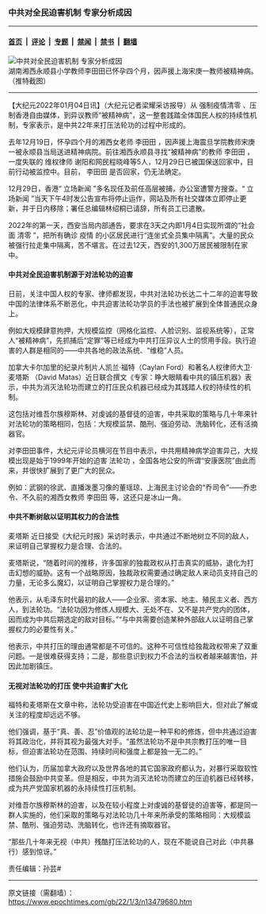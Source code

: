 ### 中共对全民迫害机制 专家分析成因

---

#### [首页](../../../..?n13479680) &nbsp;|&nbsp; [评论](../../../../../epoch-comment?n13479680) &nbsp;|&nbsp; [专题](../../../../../epoch-special?n13479680) &nbsp;|&nbsp; [禁闻](../../../../../epoch-news?n13479680) &nbsp;|&nbsp; [禁书](../../../../../books?n13479680) &nbsp;|&nbsp; [翻墙](https://github.com/gfw-breaker/nogfw/blob/master/README.md?n13479680)


<div><img alt="中共对全民迫害机制 专家分析成因" class="attachment-djy_600_400 size-djy_600_400 wp-post-image" src="https://i.epochtimes.com/assets/uploads/2021/12/id13455622-f150bbfa1211a4fe6d8f2891fcaf9d65-600x400.jpg"/>
<div class="caption">
 湖南湘西永顺县小学教师李田田已怀孕四个月，因声援上海宋庚一教师被精神病。（推特截图）
</div></div><hr/><div class="post_content" id="artbody" itemprop="articleBody">
 <!-- article content begin -->
 <p>
  【大纪元2022年01月04日讯】（大纪元记者梁耀采访报导）从
  <ok href="https://www.epochtimes.com/gb/tag/%E5%BC%BA%E5%88%B6%E7%96%AB%E6%83%85%E6%B8%85%E9%9B%B6.html">
   强制疫情清零
  </ok>
  、压制香港自由媒体，到异议教师“被精神病”，这一整套践踏全体国民人权的持续性机制，专家表示，是中共22年来打压法轮功的过程中形成的。
 </p>
 <p>
  去年12月19日，怀孕四个月的湘西女老师
  <ok href="https://www.epochtimes.com/gb/tag/%E6%9D%8E%E7%94%B0%E7%94%B0.html">
   李田田
  </ok>
  ，因声援上海震旦学院教师宋庚一被永顺县当局送进精神病院。前往湘西永顺县寻找“被精神病”的教师
  <ok href="https://www.epochtimes.com/gb/tag/%E6%9D%8E%E7%94%B0%E7%94%B0.html">
   李田田
  </ok>
  ，一度失联的
  <ok href="https://www.epochtimes.com/gb/tag/%E7%BB%B4%E6%9D%83%E5%BE%8B%E5%B8%88.html">
   维权律师
  </ok>
  谢阳和网民程晓峰等5人，12月29日已被国保送回家中，目前行动被监控中。目前，
  <ok href="https://www.epochtimes.com/gb/tag/%E6%9D%8E%E7%94%B0%E7%94%B0.html">
   李田田
  </ok>
  是否回家，仍无法确定。
 </p>
 <p>
  12月29日，香港“
  <ok href="https://www.epochtimes.com/gb/tag/%E7%AB%8B%E5%9C%BA%E6%96%B0%E9%97%BB.html">
   立场新闻
  </ok>
  ”多名现任及前任高层被捕，办公室遭警方搜查。“
  <ok href="https://www.epochtimes.com/gb/tag/%E7%AB%8B%E5%9C%BA%E6%96%B0%E9%97%BB.html">
   立场新闻
  </ok>
  ”当天下午4时发公告宣布将停止运作，网站及所有社交媒体立即停止更新，并于日内移除；署任总编辑林绍桐已请辞，所有员工已遣散。
 </p>
 <p>
  2022年的第一天，西安当局内部通告，要求在3天之内即1月4日实现所谓的“社会面
  <ok href="https://www.epochtimes.com/gb/tag/%E6%B8%85%E9%9B%B6.html">
   清零
  </ok>
  ”，把所有确诊
  <ok href="https://www.epochtimes.com/gb/tag/%E7%96%AB%E6%83%85.html">
   疫情
  </ok>
  的小区居民进行“连坐式全员集中隔离”。大量的民众被强行拉走集中隔离，苦不堪言。在过去12天，西安的1,300万居民被限制在家中。
 </p>
 <h4>
  中共对全民迫害机制源于对法轮功的迫害
 </h4>
 <p>
  日前，关注中国人权的专家、律师都发现，中共对法轮功长达二十二年的迫害导致中国的法律体系不断恶化，中共迫害法轮功学员的手法也被扩展到全体普通民众身上。
 </p>
 <p>
  例如大规模肆意拘押，大规模监控（网格化监控、人脸识别、监视系统等），正常人“被精神病”，先抓捕后“定罪”等已经成为中共打压异议人士的惯用手段。执行迫害的人群是相同的——中共各地的政法系统、“维稳”人员。
 </p>
 <p>
  加拿大卡尔加里的纪录片制片人凯兰‧福特（Caylan Ford）和著名人权律师大卫‧
  <ok href="https://www.epochtimes.com/gb/tag/%E9%BA%A6%E5%A1%94%E6%96%AF.html">
   麦塔斯
  </ok>
  （David Matas）近日联合撰文《专家：睁大眼睛看中共的镇压机器》表示，中共为消灭法轮功而建立的打压民众机器已经成为其践踏人权的持续性的机制。
 </p>
 <p>
  这包括对维吾尔族穆斯林、对虔诚的基督徒的迫害，中共采取的策略与几十年来针对法轮功的策略相同，包括：大规模监禁、酷刑、强迫劳动、洗脑转化，还有活摘器官。
 </p>
 <p>
  对李田田事件，大纪元评论员横河在节目中表示，中共用精神病学迫害异己，大规模出现是始于1999年开始的迫害
  <ok href="https://www.epochtimes.com/gb/tag/%E6%B3%95%E8%BD%AE%E5%8A%9F.html">
   法轮功
  </ok>
  ，全国各地公安的所谓“安康医院”由此而来，并很快扩展到了更广大的民众。
 </p>
 <p>
  例如：武钢的徐武、直播泼墨习像的董瑶琼、上海民主讨论会的“乔司令”——乔忠令、不久前的湘西女教师
  <ok href="https://www.epochtimes.com/gb/tag/%E6%9D%8E%E7%94%B0%E7%94%B0.html">
   李田田
  </ok>
  等，这还只是冰山一角。
 </p>
 <h4>
  中共不断树敌以证明其权力的合法性
 </h4>
 <p>
  <ok href="https://www.epochtimes.com/gb/tag/%E9%BA%A6%E5%A1%94%E6%96%AF.html">
   麦塔斯
  </ok>
  近日接受《大纪元时报》采访时表示，中共通过不断地树立不同的敌人，来证明自己掌握权力是合理、合法的。
 </p>
 <p>
  麦塔斯说，“随着时间的推移，许多国家的独裁政权从打击真实的威胁，退化为打击幻想的威胁。这有一个战略原因，独裁政权需要通过确定敌人来动员支持自己的力量，无论多么魔幻，以证明自己掌握权力是合理的。”
 </p>
 <p>
  他表示，从毛泽东时代最初的敌人——企业家、资本家、地主、殖民主义者、西方人，到法轮功。“法轮功因为修炼人规模大、无处不在、又不是共产党内的团体，因而成为中共后期选定的敌对目标。”“与中共需要创造某种外部敌人以证明自己掌握权力的必要性有关。”
 </p>
 <p>
  他表示，中共打压的理由通常都是不可信的。这种不可信性给独裁政权带来了双重问题。一是很难获得支持；二是，那些意识到权力不合法的当权者越来越害怕，并因此加剧镇压。
 </p>
 <h4>
  无视对法轮功的打压 使中共迫害扩大化
 </h4>
 <p>
  福特和麦塔斯在文章中称，法轮功受迫害在中国近代史上影响巨大，但对此了解或关注的程度却远远不够。
 </p>
 <p>
  他们强调，基于“真、善、忍”价值观的法轮功是一种平和的修炼，但中共通过迫害将其政治化，并将其视为最强大对手。“虽然法轮功不是中共宗教打压的唯一目标，但迫害法轮功在范围、持续时间和强度上都是独一无二的。”
 </p>
 <p>
  他们认为，历届加拿大政府以及世界各地的其它国家政府都认为，对暴行采取软性措施会鼓励中共变革。但是相反，中共为消灭法轮功而建立的压迫机器已经转移，成为共产党国家机器的永持续性打压机制。
 </p>
 <p>
  对维吾尔族穆斯林的迫害，以及在较小程度上对虔诚的基督徒的迫害等，都是同一群人实施的，他们采取的策略与对法轮功几十年来所承受的策略相同：大规模监禁、酷刑、强迫劳动、洗脑转化，也许还有摘取器官。
 </p>
 <p>
  “那些几十年来无视（中共）残酷打压法轮功的人，现在不能说自己对此（中共暴行）感到惊讶。”
 </p>
 <p>
  责任编辑：孙芸#
 </p>
 <!-- article content end -->
 <div id="below_article_ad">
 </div>
</div>


---

原文链接（需翻墙）：https://www.epochtimes.com/gb/22/1/3/n13479680.htm